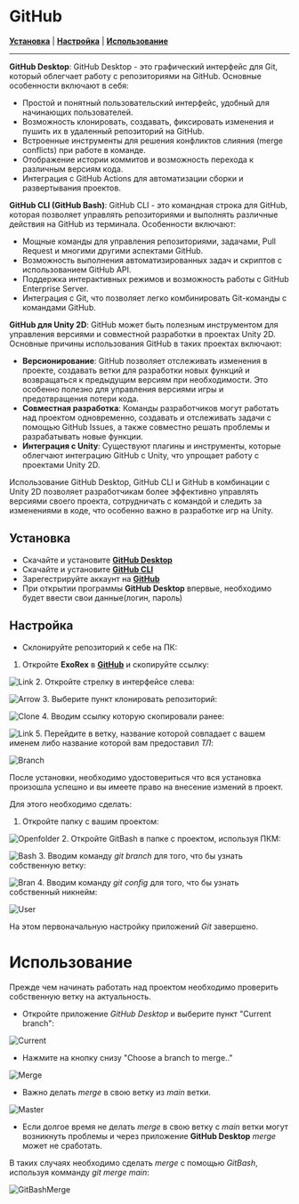 # GitHub

[**Установка**](#установка) | [**Настройка**](#настройка) | [**Использование**](#использование)

---

**GitHub Desktop**:
GitHub Desktop - это графический интерфейс для Git, который облегчает работу с репозиториями на GitHub. Основные особенности включают в себя:
- Простой и понятный пользовательский интерфейс, удобный для начинающих пользователей.
- Возможность клонировать, создавать, фиксировать изменения и пушить их в удаленный репозиторий на GitHub.
- Встроенные инструменты для решения конфликтов слияния (merge conflicts) при работе в команде.
- Отображение истории коммитов и возможность перехода к различным версиям кода.
- Интеграция с GitHub Actions для автоматизации сборки и развертывания проектов.

**GitHub CLI (GitHub Bash)**:
GitHub CLI - это командная строка для GitHub, которая позволяет управлять репозиториями и выполнять различные действия на GitHub из терминала. Особенности включают:
- Мощные команды для управления репозиториями, задачами, Pull Request и многими другими аспектами GitHub.
- Возможность выполнения автоматизированных задач и скриптов с использованием GitHub API.
- Поддержка интерактивных режимов и возможность работы с GitHub Enterprise Server.
- Интеграция с Git, что позволяет легко комбинировать Git-команды с командами GitHub.

**GitHub для Unity 2D**:
GitHub может быть полезным инструментом для управления версиями и совместной разработки в проектах Unity 2D. Основные причины использования GitHub в таких проектах включают:
- **Версионирование**: GitHub позволяет отслеживать изменения в проекте, создавать ветки для разработки новых функций и возвращаться к предыдущим версиям при необходимости. Это особенно полезно для управления версиями игры и предотвращения потери кода.
- **Совместная разработка**: Команды разработчиков могут работать над проектом одновременно, создавать и отслеживать задачи с помощью GitHub Issues, а также совместно решать проблемы и разрабатывать новые функции.
- **Интеграция с Unity**: Существуют плагины и инструменты, которые облегчают интеграцию GitHub с Unity, что упрощает работу с проектами Unity 2D.

Использование GitHub Desktop, GitHub CLI и GitHub в комбинации с Unity 2D позволяет разработчикам более эффективно управлять версиями своего проекта, сотрудничать с командой и следить за изменениями в коде, что особенно важно в разработке игр на Unity.

## Установка
* Скачайте и установите [**GitHub Desktop**](https://desktop.github.com/)
* Скачайте и установите [**GitHub CLI**](https://cli.github.com/)
* Зарегестрируйте аккаунт на [**GitHub**](https://github.com/signup?source=login)
* При открытии программы **GitHub Desktop** впервые, необходимо будет ввести свои данные(логин, пароль)

## Настройка

* Склонируйте репозиторий к себе на ПК:

1. Откройте **ExoRex** в [**GitHub**](https://github.com/Nickiduzo/ExoRex) и скопируйте ссылку:

![Link](https://github.com/Nickiduzo/ExoRex/blob/main/Insctruction/IImages/link.png)
2. Откройте стрелку в интерфейсе слева:

![Arrow](https://github.com/Nickiduzo/ExoRex/blob/main/Insctruction/IImages/arrow.png)
3. Выберите пункт клонировать репозиторий:

![Clone](https://github.com/Nickiduzo/ExoRex/blob/main/Insctruction/IImages/clone.png)
4. Вводим ссылку которую скопировали ранее:

![Link](https://github.com/Nickiduzo/ExoRex/blob/main/Insctruction/IImages/paste.link.png)
5. Перейдите в ветку, название которой совпадает с вашем именем либо название которой вам предоставил *ТЛ*:

![Branch](https://github.com/Nickiduzo/ExoRex/blob/main/Insctruction/IImages/pick.png)

После установки, необходимо удостовериться что вся установка произошла успешно и вы имеете право на внесение измений в проект.

Для этого необходимо сделать:
1. Откройте папку с вашим проектом:

![Openfolder](https://github.com/Nickiduzo/ExoRex/blob/main/Insctruction/IImages/project.png)
2. Откройте GitBash в папке с проектом, используя ПКМ:

![Bash](https://github.com/Nickiduzo/ExoRex/blob/main/Insctruction/IImages/bash.png)
3. Вводим команду *git branch* для того, что бы узнать собственную ветку:

![Bran](https://github.com/Nickiduzo/ExoRex/blob/main/Insctruction/IImages/branch.png)
4. Вводим команду *git config* для того, что бы узнать собственный никнейм:

![User](https://github.com/Nickiduzo/ExoRex/blob/main/Insctruction/IImages/user.png)

На этом первоначальную настройку приложений *Git* завершено.


# Использование

Прежде чем начинать работать над проектом необходимо проверить собственную ветку на актуальность.

* Откройте приложение *GitHub Desktop* и выберите пункт "Current branch":

![Current](https://github.com/Nickiduzo/ExoRex/blob/main/Insctruction/IImages/pick.png)
* Нажмите на кнопку снизу "Choose a branch to merge.."

![Merge](https://github.com/Nickiduzo/ExoRex/blob/main/Insctruction/IImages/merge.png)
* Важно делать *merge* в свою ветку из *main* ветки.

![Master](https://github.com/Nickiduzo/ExoRex/blob/main/Insctruction/IImages/master.png)

* Если долгое время не делать *merge* в свою ветку с *main* ветки могут возникнуть проблемы и через приложение **GitHub Desktop** *merge* может не сработать.

В таких случаях необходимо сделать *merge* с помощью *GitBash*, используя комманду *git merge main*:

![GitBashMerge](https://github.com/Nickiduzo/ExoRex/blob/main/Insctruction/IImages/gitmergemaster.png)
